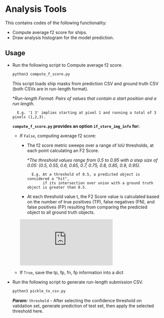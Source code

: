 # Analysis Tools

This contains codes of the following functionality: 
- Compute average f2 score for ships.
- Draw analysis histogram for the model prediction.


## ##
## Usage
- Run the following script to Compute average f2 score.
    ```sh
    python3 compute_f_score.py
    ```
  This script loads ship masks from prediction CSV and ground truth CSV (both CSVs are in run-length format).
        
  **Run-length Format: Pairs of values that contain a start position and a run length.* 
            
        E.g. '1 3' implies starting at pixel 1 and running a total of 3 pixels (1,2,3).
  
  **`compute_f_score.py` provides an option `if_store_img_info` for:** 
      
    - If `False`, computing average f2 score:
        
        - The f2 score metric sweeps over a range of IoU thresholds, at each point calculating an F2 Score. 
            
            **The threshold values range from 0.5 to 0.95 with a step size of 0.05: 
            (0.5, 0.55, 0.6, 0.65, 0.7, 0.75, 0.8, 0.85, 0.9, 0.95).*
        
                E.g. At a threshold of 0.5, a predicted object is considered a "hit", 
                     if its intersection over union with a ground truth object is greater than 0.5.
        
        - At each threshold value t, the F2 Score value is calculated based on the number of true positives (TP), false 
        negatives (FN), and false positives (FP) resulting from comparing the predicted object to all ground truth objects.
        
        ![F_\beta=\frac{-b\pm\sqrt{b^2-4ac}}{2a}](https://latex.codecogs.com/svg.latex?x%3D%5Cfrac%7B-b%5Cpm%5Csqrt%7Bb%5E2-4ac%7D%7D%7B2a%7D)

        
    - If `True`, save the tp, fp, fn, fp information into a dict
    

 
 - Run the following script to generate run-length submission CSV.
    ```sh
    python3 pickle_to_csv.py
    ```
    ***Param:*** `threshold` - After selecting the confidence threshold on validation set, generate prediction of test 
    set, then apply the selected threshold here.